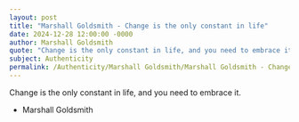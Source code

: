 ```yaml
---
layout: post
title: "Marshall Goldsmith - Change is the only constant in life"
date: 2024-12-28 12:00:00 -0000
author: Marshall Goldsmith
quote: "Change is the only constant in life, and you need to embrace it."
subject: Authenticity
permalink: /Authenticity/Marshall Goldsmith/Marshall Goldsmith - Change is the only constant in life
---
```


Change is the only constant in life, and you need to embrace it.

- Marshall Goldsmith
